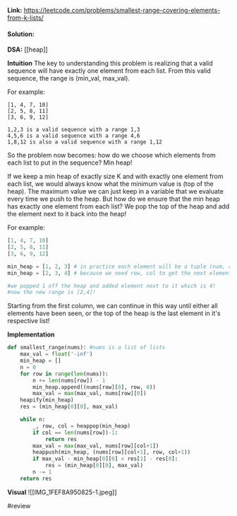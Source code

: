 
**Link:** https://leetcode.com/problems/smallest-range-covering-elements-from-k-lists/
#### Solution:

**DSA:** [[heap]]

**Intuition**
The key to understanding this problem is realizing that a valid sequence will have exactly one element from each list. From this valid sequence, the range is (min_val, max_val). 

For example:
```
[1, 4, 7, 10]
[2, 5, 8, 11]
[3, 6, 9, 12]

1,2,3 is a valid sequence with a range 1,3
4,5,6 is a valid sequence with a range 4,6
1,8,12 is also a valid sequence with a range 1,12
```

So the problem now becomes: how do we choose which elements from each list to put in the sequence? Min heap!

If we keep a min heap of exactly size K and with exactly one element from each list, we would always know what the minimum value is (top of the heap). The maximum value we can just keep in a variable that we evaluate every time we push to the heap. But how do we ensure that the min heap has exactly one element from each list? We pop the top of the heap and add the element next to it back into the heap!

For example:
```python
[1, 4, 7, 10]
[2, 5, 8, 11]
[3, 6, 9, 12]

min_heap = [1, 2, 3] # in practice each element will be a tuple (num, row, col)
min_heap = [2, 3, 4] # because we need row, col to get the next element to add

#we popped 1 off the heap and added element next to it which is 4!
#now the new range is [2,4]!
```

Starting from the first column, we can continue in this way until either all elements have been seen, or the top of the heap is the last element in it's respective list!

**Implementation**
```python
def smallest_range(nums): #nums is a list of lists
	max_val = float('-inf')
	min_heap = []
	n = 0
	for row in range(len(nums)):
		n += len(nums[row]) - 1
		min_heap.append((nums[row][0], row, 0))
		max_val = max(max_val, nums[row][0])
	heapify(min_heap)
	res = (min_heap[0][0], max_val)

	while n:
		_, row, col = heappop(min_heap)
		if col == len(nums[row])-1:
			return res
		max_val = max(max_val, nums[row][col+1])
		heappush(min_heap, (nums[row][col+1], row, col+1))
		if max_val - min_heap[0][0] < res[1] - res[0]:
			res = (min_heap[0][0], max_val)
		n -= 1
	return res
```

**Visual** 
![[IMG_1FEF8A950825-1.jpeg]]

#review 